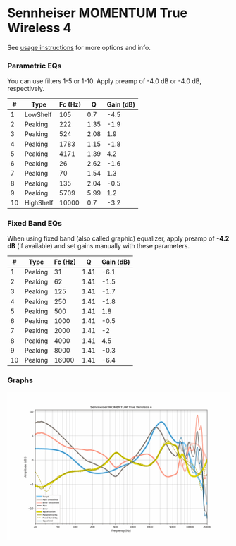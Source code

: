 # Sennheiser MOMENTUM True Wireless 4
See [usage instructions](https://github.com/jaakkopasanen/AutoEq#usage) for more options and info.

### Parametric EQs
You can use filters 1-5 or 1-10. Apply preamp of -4.0 dB or -4.0 dB, respectively.

|   # | Type      |   Fc (Hz) |    Q |   Gain (dB) |
|-----|-----------|-----------|------|-------------|
|   1 | LowShelf  |       105 | 0.7  |        -4.5 |
|   2 | Peaking   |       222 | 1.35 |        -1.9 |
|   3 | Peaking   |       524 | 2.08 |         1.9 |
|   4 | Peaking   |      1783 | 1.15 |        -1.8 |
|   5 | Peaking   |      4171 | 1.39 |         4.2 |
|   6 | Peaking   |        26 | 2.62 |        -1.6 |
|   7 | Peaking   |        70 | 1.54 |         1.3 |
|   8 | Peaking   |       135 | 2.04 |        -0.5 |
|   9 | Peaking   |      5709 | 5.99 |         1.2 |
|  10 | HighShelf |     10000 | 0.7  |        -3.2 |

### Fixed Band EQs
When using fixed band (also called graphic) equalizer, apply preamp of **-4.2 dB** (if available) and set gains manually with these parameters.

|   # | Type    |   Fc (Hz) |    Q |   Gain (dB) |
|-----|---------|-----------|------|-------------|
|   1 | Peaking |        31 | 1.41 |        -6.1 |
|   2 | Peaking |        62 | 1.41 |        -1.5 |
|   3 | Peaking |       125 | 1.41 |        -1.7 |
|   4 | Peaking |       250 | 1.41 |        -1.8 |
|   5 | Peaking |       500 | 1.41 |         1.8 |
|   6 | Peaking |      1000 | 1.41 |        -0.5 |
|   7 | Peaking |      2000 | 1.41 |        -2   |
|   8 | Peaking |      4000 | 1.41 |         4.5 |
|   9 | Peaking |      8000 | 1.41 |        -0.3 |
|  10 | Peaking |     16000 | 1.41 |        -6.4 |

### Graphs
![](./Sennheiser%20MOMENTUM%20True%20Wireless%204.png)
